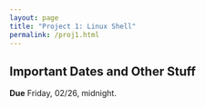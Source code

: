 ```yaml
---
layout: page
title: "Project 1: Linux Shell"
permalink: /proj1.html
---
```


## Important Dates and Other Stuff

**Due** Friday, 02/26, midnight.

